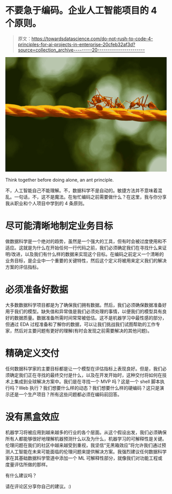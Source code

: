 # 不要急于编码。企业人工智能项目的 4 个原则。

> 原文：<https://towardsdatascience.com/do-not-rush-to-code-4-principles-for-ai-projects-in-enterprise-20cfeb32af3d?source=collection_archive---------20----------------------->

![](img/daf2c91d2527d8faaf225dca82c815a7.png)

Think together before doing alone, an ant principle.

不，人工智能自己不能理解。不，数据科学不是自动的。敏捷方法并不意味着混乱。一句话，不，这不是魔法。在匆忙编码之前需要做什么？在这里，我与你分享我从职业和个人项目中学到的 4 条原则。

# 尽可能清晰地制定业务目标

做数据科学是一个绝对的趋势，虽然是一个强大的工具，但有时会被过度使用和不适应。这就是为什么在开始任何一行代码之前，我们必须确定我们在寻找什么来证明/改进，以及我们有什么样的数据来实现这个目标。在编码之前定义一个清晰的业务目标，是企业中一个重要的关键特性，然后这个定义将被用来定义我们的解决方案的评估指标。

# 必须准备好数据

大多数数据科学项目都是为了确保我们拥有数据。然后，我们必须确保数据准备好用于我们的模型。缺失值和异常值是我们必须处理的事情，以便我们的模型具有良好的数据质量。数据准备所需时间常常被低估。这不是机器学习中最性感的部分，但通过 EDA 过程准备和了解你的数据，可以让我们挑战我们试图帮助的工作专家，然后对主要问题有更好的理解(有时会发现之前需要解决的其他问题)。

# 精确定义交付

任何数据科学家的主要目标都是让一个模型在评估指标上表现良好。但是，我们必须确定我们正在寻找的最终交付是什么，以及在开发开始时，这种交付将如何在技术上集成到全球解决方案中。我们是在寻找一个 MVP 吗？这是一个 shell 脚本执行吗？Web 执行？我们想要什么样的动态？我们想要什么样的硬编码？这只是演示还是一个生产项目？所有这些问题都必须在编码前回答。

# 没有黑盒效应

机器学习将被应用到越来越多的行业的各个层面。从这个假设出发，我们必须确保所有人都能够很好地理解机器预测什么以及为什么，机器学习的可解释性是关键。伦理问题在我们的社区中越来越受到重视，我坚信“无黑箱效应”将允许我们通过预测人工智能在未来可能面临的伦理问题来提供解决方案。我强烈建议任何数据科学家在其基础数据科学管道中添加一个 ML 可解释性部分，就像我们对功能工程或度量评估所做的那样。

有什么建议吗？

请在评论区分享你自己的建议。:)